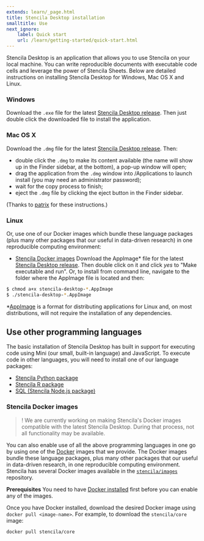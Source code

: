 ```yaml
---
extends: learn/_page.html
title: Stencila Desktop installation
smalltitle: Use
next_ignore:
    label: Quick start
    url: /learn/getting-started/quick-start.html
---
```


Stencila Desktop is an application that allows you to use Stencila on your local machine. You can write reproducible documents with executable
code cells and leverage the power of Stencila Sheets. Below are detailed instructions on installing Stencila Desktop for Windows, Mac OS X and Linux.

### Windows

Download the `.exe` file for the latest [Stencila Desktop release]( https://github.com/stencila/desktop/releases). Then just double click the downloaded file to install the application.

### Mac OS X

Download the `.dmg` file for the latest [Stencila Desktop release]( https://github.com/stencila/desktop/releases). Then:
 - double click the `.dmg` to make its content available (the name will show up in the Finder sidebar, at the bottom), a pop-up window will open;
 - drag the application from the `.dmg` window into /Applications to launch install (you may need an administrator password);
 - wait for the copy process to finish;
 - eject the `.dmg` file by clicking the eject button in the Finder sidebar.

(Thanks to [patrix](https://apple.stackexchange.com/a/64848) for these instructions.)

### Linux

Or, use one of our Docker images which bundle these language packages (plus many other packages that our useful in data-driven research) in one reproducible computing environment:

- [Stencila Docker images](#stencila-docker-images)
Download the AppImage\* file for the latest [Stencila Desktop release]( https://github.com/stencila/desktop/releases). Then double click on it and click *yes* to "Make executable and run". Or, to install from command line, navigate to the folder where the AppImage file is located and then:

```bash
$ chmod a+x stencila-desktop-*.AppImage
$ ./stencila-desktop-*.AppImage
```
\*[AppImage](http://appimage.org/) is a format for distributing applications for Linux and, on most distributions, will not require the installation of any dependencies.


## Use other programming languages

The basic installation of Stencila Desktop  has built in support for executing code using Mini (our small, built-in language) and JavaScript. To execute code in other languages, you will need to install one of our language packages:

- [Stencila Python package](/learn/languages/python.html)
- [Stencila R package](/learn/languages/r.html)
- [SQL (Stencila Node.js package)](/learn/languages/sql.html)


### Stencila Docker images

>! We are currently working on making Stencila's Docker images compatible with the latest Stencila Desktop. During that process, not all functionality may be available.

You can also enable use of all the above programming languages in one go by using one of the [Docker](https://www.docker.com/) images that we provide.
 The Docker images bundle these language packages, plus many other packages that our useful in data-driven research, in one reproducible computing environment.
 Stencila has several Docker images available in the [`stencila/images`](https://github.com/stencila/images) repository.

 **Prerequisites** You need to have [Docker installed](https://docs.docker.com/install/) first before you can enable any of the images.

Once you have Docker installed, download the desired Docker image using `docker pull <image-name>`. For example, to download the `stencila/core` image:

```bash
docker pull stencila/core
```
